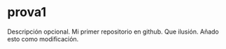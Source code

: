 # prova1
Descripción opcional. Mi primer repositorio en github. Que ilusión. Añado esto como modificación.
